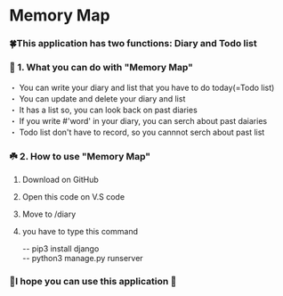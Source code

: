 # Memory Map<br>
### 🍀This application has two functions: Diary and Todo list <br>

### 🌱 1. What you can do with "Memory Map" <br>
  ・ You can write your diary and list that you have to do today(=Todo list)<br>
  ・ You can update and delete your diary and list<br> 
  ・ It has a list so, you can look back on past diaries<br>
  ・ If you write #'word' in your diary, you can serch about past daiaries<br>
  ・ Todo list don't have to record, so you cannnot serch about past list<br>


### ☘️ 2. How to use "Memory Map" <br>
 1. Download on GitHub<br>
 2. Open this code on V.S code<br>
 3. Move to /diary<br>
 4. you have to type this command<br>
 
      -- pip3 install django<br>
      -- python3 manage.py runserver<br>

### 🌟I hope you can use this application 🌟  
    

 


